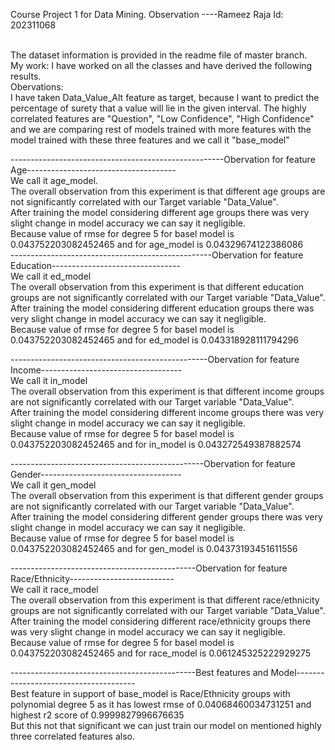 Course Project 1 for Data Mining.
Observation ----Rameez Raja
Id: 202311068

<br>
The dataset information is provided in the readme file of master branch.
<br>
My work:
I have worked on all the classes and have derived the following results.
<br>
Obervations:
<br>
I have taken Data_Value_Alt feature as target, because I want to predict the percentage of surety that a value will lie in the given interval.
The highly correlated features are "Question", "Low Confidence", "High Confidence" and we are comparing rest of models trained with more features with the model trained with these three features and we call it "base_model"
<br>

-----------------------------------------------------Obervation for feature Age-------------------------------------
<br>
We call it age_model.
<br>
The overall observation from this experiment is that different age groups are not significantly correlated with our Target variable "Data_Value".<br>
After training the model considering different age groups there was very slight change in model accuracy we can say it negligible.<br>
Because value of rmse for degree 5 for basel model is 0.043752203082452465 and for age_model is 0.04329674122386086<br>
--------------------------------------------------Obervation for feature Education--------------------------------<br>
We call it ed_model<br>
The overall observation from this experiment is that different education groups are not significantly correlated with our Target variable "Data_Value".<br>
After training the model considering different education groups there was very slight change in model accuracy we can say it negligible.<br>
Because value of rmse for degree 5 for basel model is 0.043752203082452465 and for ed_model is 0.043318928111794296<br>

-------------------------------------------------Obervation for feature Income-----------------------------------<br>
We call it in_model<br>
The overall observation from this experiment is that different income groups are not significantly correlated with our Target variable "Data_Value".<br>
After training the model considering different income groups there was very slight change in model accuracy we can say it negligible.<br>
Because value of rmse for degree 5 for basel model is 0.043752203082452465 and for in_model is 0.043272549387882574<br>


------------------------------------------------Obervation for feature Gender-----------------------------------<br>
We call it gen_model<br>
The overall observation from this experiment is that different gender groups are not significantly correlated with our Target variable "Data_Value".<br>
After training the model considering different gender groups there was very slight change in model accuracy we can say it negligible.<br>
Because value of rmse for degree 5 for basel model is 0.043752203082452465 and for gen_model is 0.04373193451611556<br>

----------------------------------------------Obervation for feature Race/Ethnicity--------------------------<br>
We call it race_model<br>
The overall observation from this experiment is that different race/ethnicity groups are not significantly correlated with our Target variable "Data_Value".<br>
After training the model considering different race/ethnicity groups there was very slight change in model accuracy we can say it negligible.<br>
Because value of rmse for degree 5 for basel model is 0.043752203082452465 and for race_model is 0.061245325222929275<br>

----------------------------------------------Best features and Model--------------------------------------<br>
Best feature in support of base_model is Race/Ethnicity groups with polynomial degree 5 as it has lowest rmse of 0.04068460034731251 and highest  r2 score of 0.9999827996676635<br>
But this not that significant we can just train our model on mentioned highly three correlated features also.<br>

